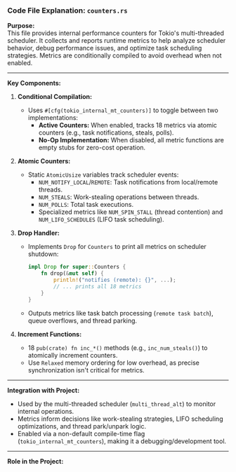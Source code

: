 ### Code File Explanation: `counters.rs`

**Purpose:**  
This file provides internal performance counters for Tokio's multi-threaded scheduler. It collects and reports runtime metrics to help analyze scheduler behavior, debug performance issues, and optimize task scheduling strategies. Metrics are conditionally compiled to avoid overhead when not enabled.

---

**Key Components:**

1. **Conditional Compilation:**
   - Uses `#[cfg(tokio_internal_mt_counters)]` to toggle between two implementations:
     - **Active Counters:** When enabled, tracks 18 metrics via atomic counters (e.g., task notifications, steals, polls).
     - **No-Op Implementation:** When disabled, all metric functions are empty stubs for zero-cost operation.

2. **Atomic Counters:**
   - Static `AtomicUsize` variables track scheduler events:
     - `NUM_NOTIFY_LOCAL`/`REMOTE`: Task notifications from local/remote threads.
     - `NUM_STEALS`: Work-stealing operations between threads.
     - `NUM_POLLS`: Total task executions.
     - Specialized metrics like `NUM_SPIN_STALL` (thread contention) and `NUM_LIFO_SCHEDULES` (LIFO task scheduling).

3. **Drop Handler:**
   - Implements `Drop` for `Counters` to print all metrics on scheduler shutdown:
     ```rust
     impl Drop for super::Counters {
         fn drop(&mut self) {
             println!("notifies (remote): {}", ...);
             // ... prints all 18 metrics
         }
     }
     ```
   - Outputs metrics like task batch processing (`remote task batch`), queue overflows, and thread parking.

4. **Increment Functions:**
   - 18 `pub(crate) fn inc_*()` methods (e.g., `inc_num_steals()`) to atomically increment counters.
   - Use `Relaxed` memory ordering for low overhead, as precise synchronization isn't critical for metrics.

---

**Integration with Project:**
- Used by the multi-threaded scheduler (`multi_thread_alt`) to monitor internal operations.
- Metrics inform decisions like work-stealing strategies, LIFO scheduling optimizations, and thread park/unpark logic.
- Enabled via a non-default compile-time flag (`tokio_internal_mt_counters`), making it a debugging/development tool.

---

**Role in the Project:**  